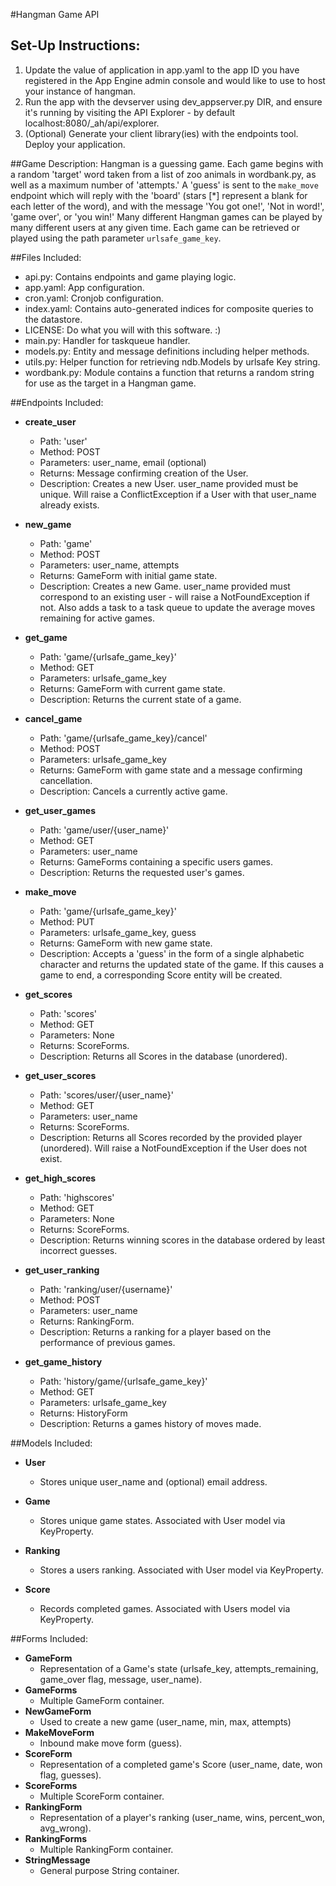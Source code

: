 #Hangman Game API

## Set-Up Instructions:
1.  Update the value of application in app.yaml to the app ID you have registered
in the App Engine admin console and would like to use to host your instance of hangman.
2.  Run the app with the devserver using dev_appserver.py DIR, and ensure it's
running by visiting the API Explorer - by default localhost:8080/_ah/api/explorer.
3.  (Optional) Generate your client library(ies) with the endpoints tool. Deploy
your application.
 
##Game Description:
Hangman is a guessing game. Each game begins with a random 'target' word taken
from a list of zoo animals in wordbank.py, as well as a maximum number of
'attempts.' A 'guess' is sent to the `make_move` endpoint which will reply with
the 'board' (stars [*] represent a blank for each letter of the word), and with
the message 'You got one!', 'Not in word!', 'game over', or 'you win!' Many different
Hangman games can be played by many different users at any given time. Each game
can be retrieved or played using the path parameter `urlsafe_game_key`.

##Files Included:
 - api.py: Contains endpoints and game playing logic.
 - app.yaml: App configuration.
 - cron.yaml: Cronjob configuration.
 - index.yaml: Contains auto-generated indices for composite queries to the 
 datastore.
 - LICENSE: Do what you will with this software. :)
 - main.py: Handler for taskqueue handler.
 - models.py: Entity and message definitions including helper methods.
 - utils.py: Helper function for retrieving ndb.Models by urlsafe Key string.
 - wordbank.py: Module contains a function that returns a random string for use
 as the target in a Hangman game.

##Endpoints Included:
 - **create_user**
    - Path: 'user'
    - Method: POST
    - Parameters: user_name, email (optional)
    - Returns: Message confirming creation of the User.
    - Description: Creates a new User. user_name provided must be unique. Will 
    raise a ConflictException if a User with that user_name already exists.
    
 - **new_game**
    - Path: 'game'
    - Method: POST
    - Parameters: user_name, attempts
    - Returns: GameForm with initial game state.
    - Description: Creates a new Game. user_name provided must correspond to an
    existing user - will raise a NotFoundException if not. Also adds a task to
    a task queue to update the average moves remaining for active games.
     
 - **get_game**
    - Path: 'game/{urlsafe_game_key}'
    - Method: GET
    - Parameters: urlsafe_game_key
    - Returns: GameForm with current game state.
    - Description: Returns the current state of a game.

 - **cancel_game**
    - Path: 'game/{urlsafe_game_key}/cancel'
    - Method: POST
    - Parameters: urlsafe_game_key
    - Returns: GameForm with game state and a message confirming cancellation.
    - Description: Cancels a currently active game.

 - **get_user_games**
    - Path: 'game/user/{user_name}'
    - Method: GET
    - Parameters: user_name
    - Returns: GameForms containing a specific users games.
    - Description: Returns the requested user's games.

 - **make_move**
    - Path: 'game/{urlsafe_game_key}'
    - Method: PUT
    - Parameters: urlsafe_game_key, guess
    - Returns: GameForm with new game state.
    - Description: Accepts a 'guess' in the form of a single alphabetic
    character and returns the updated state of the game. If this causes a game
    to end, a corresponding Score entity will be created.
    
 - **get_scores**
    - Path: 'scores'
    - Method: GET
    - Parameters: None
    - Returns: ScoreForms.
    - Description: Returns all Scores in the database (unordered).
    
 - **get_user_scores**
    - Path: 'scores/user/{user_name}'
    - Method: GET
    - Parameters: user_name
    - Returns: ScoreForms. 
    - Description: Returns all Scores recorded by the provided player (unordered).
    Will raise a NotFoundException if the User does not exist.

 - **get_high_scores**
    - Path: 'highscores'
    - Method: GET
    - Parameters: None
    - Returns: ScoreForms.
    - Description: Returns winning scores in the database ordered by least
    incorrect guesses.

 - **get_user_ranking** 
    - Path: 'ranking/user/{username}'
    - Method: POST
    - Parameters: user_name
    - Returns: RankingForm.
    - Description: Returns a ranking for a player based on the performance of
    previous games.
    
 - **get_game_history**
    - Path: 'history/game/{urlsafe_game_key}'
    - Method: GET
    - Parameters: urlsafe_game_key
    - Returns: HistoryForm
    - Description: Returns a games history of moves made.

##Models Included:
 - **User**
    - Stores unique user_name and (optional) email address.
    
 - **Game**
    - Stores unique game states. Associated with User model via KeyProperty.

 - **Ranking**
    - Stores a users ranking. Associated with User model via
    KeyProperty.
    
 - **Score**
    - Records completed games. Associated with Users model via KeyProperty.
    
##Forms Included:
 - **GameForm**
    - Representation of a Game's state (urlsafe_key, attempts_remaining,
    game_over flag, message, user_name).
 - **GameForms**
    - Multiple GameForm container.
 - **NewGameForm**
    - Used to create a new game (user_name, min, max, attempts)
 - **MakeMoveForm**
    - Inbound make move form (guess).
 - **ScoreForm**
    - Representation of a completed game's Score (user_name, date, won flag,
    guesses).
 - **ScoreForms**
    - Multiple ScoreForm container.
 - **RankingForm**
    - Representation of a player's ranking (user_name, wins, percent_won, avg_wrong).
 - **RankingForms**
    - Multiple RankingForm container.
 - **StringMessage**
    - General purpose String container.